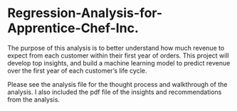 # Regression-Analysis-for-Apprentice-Chef-Inc.

The purpose of this analysis is to better understand how much revenue to expect from each customer within their first year of
orders. This project will develop top insights, and build a machine learning model to predict revenue over the first year of each
customer’s life cycle.

Please see the analysis file for the thought process and walkthrough of the analysis. I also included the pdf file of the insights and  recommendations from the analysis.
